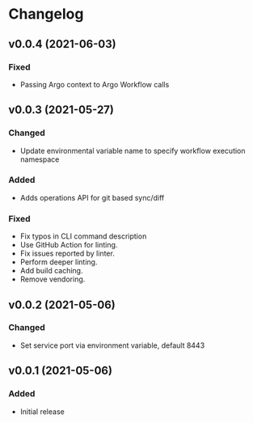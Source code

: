 # Changelog

## v0.0.4 (2021-06-03)
### Fixed
* Passing Argo context to Argo Workflow calls

## v0.0.3 (2021-05-27)
### Changed
* Update environmental variable name to specify workflow execution namespace

### Added
* Adds operations API for git based sync/diff

### Fixed
* Fix typos in CLI command description
* Use GitHub Action for linting.
* Fix issues reported by linter.
* Perform deeper linting.
* Add build caching.
* Remove vendoring.

## v0.0.2 (2021-05-06)
### Changed
* Set service port via environment variable, default 8443

## v0.0.1 (2021-05-06)
### Added
* Initial release

